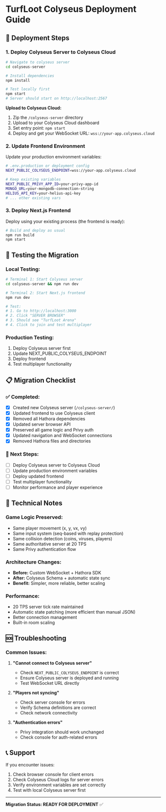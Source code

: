 # TurfLoot Colyseus Deployment Guide

## 🚀 Deployment Steps

### 1. Deploy Colyseus Server to Colyseus Cloud

```bash
# Navigate to colyseus server
cd colyseus-server

# Install dependencies
npm install

# Test locally first
npm start
# Server should start on http://localhost:2567
```

**Upload to Colyseus Cloud:**
1. Zip the `/colyseus-server` directory
2. Upload to your Colyseus Cloud dashboard
3. Set entry point: `npm start`
4. Deploy and get your WebSocket URL: `wss://your-app.colyseus.cloud`

### 2. Update Frontend Environment

Update your production environment variables:

```bash
# .env.production or deployment config
NEXT_PUBLIC_COLYSEUS_ENDPOINT=wss://your-app.colyseus.cloud

# Keep existing variables
NEXT_PUBLIC_PRIVY_APP_ID=your-privy-app-id
MONGO_URL=your-mongodb-connection-string
HELIUS_API_KEY=your-helius-api-key
# ... other existing vars
```

### 3. Deploy Next.js Frontend

Deploy using your existing process (the frontend is ready):

```bash
# Build and deploy as usual
npm run build
npm start
```

## 🧪 Testing the Migration

### Local Testing:
```bash
# Terminal 1: Start Colyseus server
cd colyseus-server && npm run dev

# Terminal 2: Start Next.js frontend
npm run dev

# Test:
# 1. Go to http://localhost:3000
# 2. Click "SERVER BROWSER"
# 3. Should see "TurfLoot Arena" 
# 4. Click to join and test multiplayer
```

### Production Testing:
1. Deploy Colyseus server first
2. Update NEXT_PUBLIC_COLYSEUS_ENDPOINT 
3. Deploy frontend
4. Test multiplayer functionality

## 📋 Migration Checklist

### ✅ **Completed:**
- [x] Created new Colyseus server (`/colyseus-server/`)
- [x] Updated frontend to use Colyseus client
- [x] Removed all Hathora dependencies
- [x] Updated server browser API
- [x] Preserved all game logic and Privy auth
- [x] Updated navigation and WebSocket connections
- [x] Removed Hathora files and directories

### 🎯 **Next Steps:**
- [ ] Deploy Colyseus server to Colyseus Cloud
- [ ] Update production environment variables
- [ ] Deploy updated frontend
- [ ] Test multiplayer functionality
- [ ] Monitor performance and player experience

## 🔧 **Technical Notes**

### Game Logic Preserved:
- Same player movement (x, y, vx, vy)
- Same input system (seq-based with replay protection)
- Same collision detection (coins, viruses, players)
- Same authoritative server at 20 TPS
- Same Privy authentication flow

### Architecture Changes:
- **Before:** Custom WebSocket + Hathora SDK
- **After:** Colyseus Schema + automatic state sync
- **Benefit:** Simpler, more reliable, better scaling

### Performance:
- 20 TPS server tick rate maintained
- Automatic state patching (more efficient than manual JSON)
- Better connection management
- Built-in room scaling

## 🆘 **Troubleshooting**

### Common Issues:

1. **"Cannot connect to Colyseus server"**
   - Check `NEXT_PUBLIC_COLYSEUS_ENDPOINT` is correct
   - Ensure Colyseus server is deployed and running
   - Test WebSocket URL directly

2. **"Players not syncing"**
   - Check server console for errors
   - Verify Schema definitions are correct
   - Check network connectivity

3. **"Authentication errors"**
   - Privy integration should work unchanged
   - Check console for auth-related errors

## 📞 **Support**

If you encounter issues:
1. Check browser console for client errors
2. Check Colyseus Cloud logs for server errors  
3. Verify environment variables are set correctly
4. Test with local Colyseus server first

---

**Migration Status: READY FOR DEPLOYMENT** ✅
